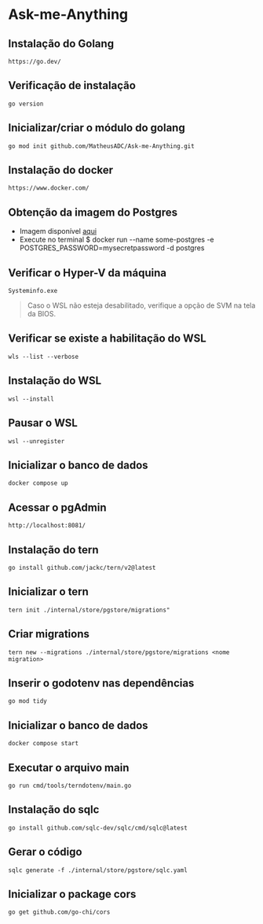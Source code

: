 # Ask-me-Anything

## Instalação do Golang
```
https://go.dev/
```
## Verificação de instalação
```
go version
```
## Inicializar/criar o módulo do golang
```
go mod init github.com/MatheusADC/Ask-me-Anything.git
```
## Instalação do docker
```
https://www.docker.com/
```

## Obtenção da imagem do Postgres

- Imagem disponível [aqui](https://hub.docker.com/_/postgres)
- Execute no terminal $ docker run --name some-postgres -e POSTGRES_PASSWORD=mysecretpassword -d postgres

## Verificar o Hyper-V da máquina
```
Systeminfo.exe
```

> Caso o WSL não esteja desabilitado, verifique a opção de SVM na tela da BIOS.

## Verificar se existe a habilitação do WSL 
```
wls --list --verbose
```

## Instalação do WSL
```
wsl --install
```

## Pausar o WSL
```
wsl --unregister
```

## Inicializar o banco de dados
``` 
docker compose up
```
## Acessar o pgAdmin
```
http://localhost:8081/
```

## Instalação do tern
```
go install github.com/jackc/tern/v2@latest
```

## Inicializar o tern
```
tern init ./internal/store/pgstore/migrations"
```

## Criar migrations
```
tern new --migrations ./internal/store/pgstore/migrations <nome migration>
```

## Inserir o godotenv nas dependências
```
go mod tidy
```

## Inicializar o banco de dados
```
docker compose start
```

## Executar o arquivo main
```
go run cmd/tools/terndotenv/main.go
```

## Instalação do sqlc
```
go install github.com/sqlc-dev/sqlc/cmd/sqlc@latest
```

## Gerar o código
```
sqlc generate -f ./internal/store/pgstore/sqlc.yaml
```

## Inicializar o package cors
```
go get github.com/go-chi/cors
```




